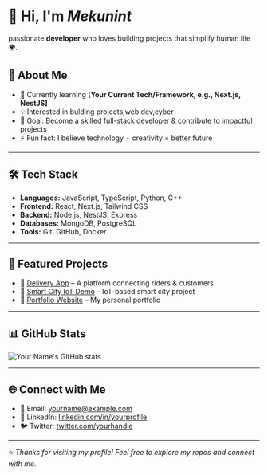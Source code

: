 # 👋 Hi, I'm _Mekunint_

 passionate **developer** who loves building projects that simplify human life 🌍.  

## 🚀 About Me
- 🌱 Currently learning **[Your Current Tech/Framework, e.g., Next.js, NestJS]**  
- 💡 Interested in bulding projects,web dev,cyber
- 🎯 Goal: Become a skilled full-stack developer & contribute to impactful projects  
- ⚡ Fun fact: I believe technology + creativity = better future  

---

## 🛠️ Tech Stack
- **Languages:** JavaScript, TypeScript, Python, C++  
- **Frontend:** React, Next.js, Tailwind CSS  
- **Backend:** Node.js, NestJS, Express  
- **Databases:** MongoDB, PostgreSQL  
- **Tools:** Git, GitHub, Docker  

---

## 📂 Featured Projects
- 🔹 [Delivery App](https://github.com/your-username/delivery-app) – A platform connecting riders & customers  
- 🔹 [Smart City IoT Demo](https://github.com/your-username/smartcity-iot) – IoT-based smart city project  
- 🔹 [Portfolio Website](https://your-username.github.io/portfolio) – My personal portfolio  

---

## 📊 GitHub Stats
![Your Name's GitHub stats](https://github-readme-stats.vercel.app/api?username=your-username&show_icons=true&theme=radical)

---

## 🌐 Connect with Me
- 📧 Email: yourname@example.com  
- 💼 LinkedIn: [linkedin.com/in/yourprofile](https://linkedin.com/in/yourprofile)  
- 🐦 Twitter: [twitter.com/yourhandle](https://twitter.com/yourhandle)  

---

⭐️ *Thanks for visiting my profile! Feel free to explore my repos and connect with me.*

